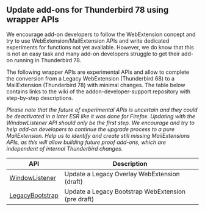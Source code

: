 ## Update add-ons for Thunderbird 78 using wrapper APIs

We encourage add-on developers to follow the WebExtension concept and try to use WebExtension/MailExtension APIs and write dedicated experiments for functions not yet available. However, we do know that this is not an easy task and many add-on developers struggle to get their add-on running in Thunderbird 78.

The following wrapper APIs are experimental APIs and allow to complete the conversion from a Legacy WebExtension (Thunderbird 68) to a MailExtension (Thunderbird 78) with minimal changes. The table below contains links to the wiki of the addon-developer-support repository with step-by-step descriptions.

_Please note that the future of experimental APIs is uncertain and they could be deactivated in a later ESR like it was done for Firefox. Updating with the WindowListener API should only be the first step. We encourage and try to help add-on developers to continue the upgrade process to a pure MailExtension. Help us to identify and create still missing MailExtensions APIs, as this will allow building future proof add-ons, which are independent of internal Thunderbird changes._

| API             | Description |
| --------------- | ----------- |
| [WindowListener](https://github.com/thundernest/addon-developer-support/wiki/WindowListener-API:-Getting-Started)      |  Update a Legacy Overlay WebExtension (draft)
| [LegacyBootstrap](LegacyBootstrap)      |  Update a Legacy Bootstrap WebExtension (pre draft)
